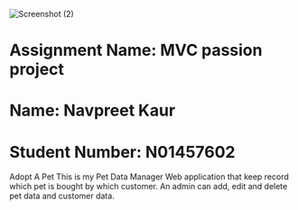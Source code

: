 ![Screenshot (2)](https://user-images.githubusercontent.com/71792075/110225719-23850580-7eb6-11eb-9db8-d6bc87fd2ceb.png)
# Assignment Name: MVC passion project
# Name: Navpreet Kaur
# Student Number: N01457602

Adopt A Pet
This is my Pet Data Manager Web application that keep record which pet is bought by which customer.
An admin can add, edit and delete pet data and customer data.
